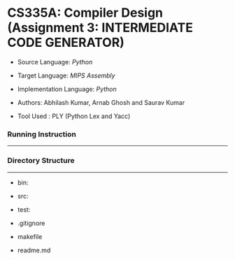 CS335A: Compiler Design (Assignment 3: INTERMEDIATE CODE GENERATOR)
===================================================================

* Source Language: *Python*
* Target Language: *MIPS Assembly*
* Implementation Language: *Python*
* Authors: Abhilash Kumar, Arnab Ghosh and Saurav Kumar

* Tool Used : PLY (Python Lex and Yacc)

### Running Instruction
_______________________


### Directory Structure
_______________________
* bin:

* src:

* test:

* .gitignore
* makefile 
* readme.md
